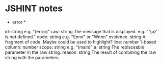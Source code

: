JSHINT notes
============

* error *

id: string       e.g. "(error)"
raw: string      The message that is displayed. e.g. "'{a}' is not defined."
code: string     e.g. "Ennn" or "Wnnn"
evidence: string A fragment of code. Maybe could be used to highlight?
line: number     1-based
column: number
scope: string    e.g. "(main)"
a: string        The replaceable parameter in the raw string.
reason: string   The result of combining the raw string with the parameters.
